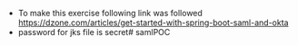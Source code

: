 * To make this exercise following link was followed https://dzone.com/articles/get-started-with-spring-boot-saml-and-okta
* password for jks file is secret# samlPOC
